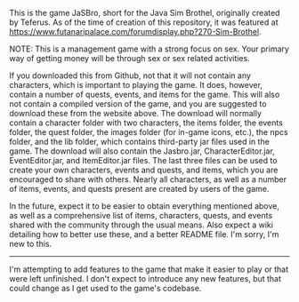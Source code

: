 This is the game JaSBro, short for the Java Sim Brothel, originally created by Teferus. As of the time of creation of this repository, it was featured at https://www.futanaripalace.com/forumdisplay.php?270-Sim-Brothel.

NOTE: This is a management game with a strong focus on sex. Your primary way of getting money will be through sex or sex related activities.

If you downloaded this from Github, not that it will not contain any characters, which is important to playing the game. It does, however, contain a number of quests, events, and items for the game. This will also not contain a compiled version of the game, and you are suggested to download these from the website above. The download will normally contain a character folder with two characters, the items folder, the events folder, the quest folder, the images folder (for in-game icons, etc.), the npcs folder, and the lib folder, which contains third-party jar files used in the game. The download will also contain the Jasbro.jar, CharacterEditor.jar, EventEditor.jar, and ItemEditor.jar files. The last three files can be used to create your own characters, events and quests, and items, which you are encouraged to share with others. Nearly all characters, as well as a number of items, events, and quests present are created by users of the game.

In the future, expect it to be easier to obtain everything mentioned above, as well as a comprehensive list of items, characters, quests, and events shared with the community through the usual means. Also expect a wiki detailing how to better use these, and a better README file. I'm sorry, I'm new to this.

---

I'm attempting to add features to the game that make it easier to play or that were left unfinished. I don't expect to introduce any new features, but that could change as I get used to the game's codebase.
